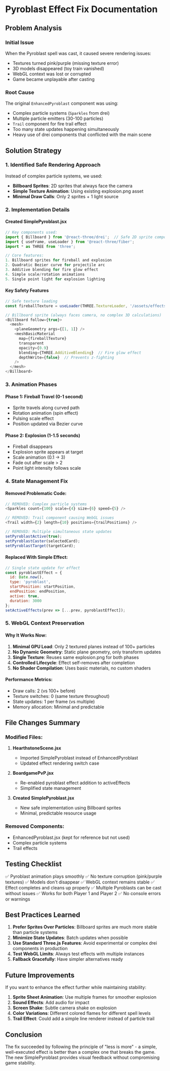 # Pyroblast Effect Fix Documentation

## Problem Analysis

### Initial Issue
When the Pyroblast spell was cast, it caused severe rendering issues:
- Textures turned pink/purple (missing texture error)
- 3D models disappeared (toy train vanished)
- WebGL context was lost or corrupted
- Game became unplayable after casting

### Root Cause
The original `EnhancedPyroblast` component was using:
- Complex particle systems (`Sparkles` from drei)
- Multiple particle emitters (30-100 particles)
- `Trail` component for fire trail effect
- Too many state updates happening simultaneously
- Heavy use of drei components that conflicted with the main scene

## Solution Strategy

### 1. Identified Safe Rendering Approach
Instead of complex particle systems, we used:
- **Billboard Sprites**: 2D sprites that always face the camera
- **Simple Texture Animation**: Using existing explosion.png asset
- **Minimal Draw Calls**: Only 2 sprites + 1 light source

### 2. Implementation Details

#### Created SimplePyroblast.jsx
```javascript
// Key components used:
import { Billboard } from '@react-three/drei';  // Safe 2D sprite component
import { useFrame, useLoader } from '@react-three/fiber';
import * as THREE from 'three';

// Core features:
1. Billboard sprites for fireball and explosion
2. Quadratic Bezier curve for projectile arc
3. Additive blending for fire glow effect
4. Simple scale/rotation animations
5. Single point light for explosion lighting
```

#### Key Safety Features
```javascript
// Safe texture loading
const fireballTexture = useLoader(THREE.TextureLoader, '/assets/effects/explosion.png');

// Billboard sprite (always faces camera, no complex 3D calculations)
<Billboard follow={true}>
  <mesh>
    <planeGeometry args={[1, 1]} />
    <meshBasicMaterial
      map={fireballTexture}
      transparent
      opacity={0.9}
      blending={THREE.AdditiveBlending}  // Fire glow effect
      depthWrite={false}  // Prevents z-fighting
    />
  </mesh>
</Billboard>
```

### 3. Animation Phases

#### Phase 1: Fireball Travel (0-1 second)
- Sprite travels along curved path
- Rotation animation (spin effect)
- Pulsing scale effect
- Position updated via Bezier curve

#### Phase 2: Explosion (1-1.5 seconds)
- Fireball disappears
- Explosion sprite appears at target
- Scale animation (0.1 → 3)
- Fade out after scale > 2
- Point light intensity follows scale

### 4. State Management Fix

#### Removed Problematic Code:
```javascript
// REMOVED: Complex particle systems
<Sparkles count={100} scale={4} size={6} speed={5} />

// REMOVED: Trail component causing WebGL issues
<Trail width={2} length={10} positions={trailPositions} />

// REMOVED: Multiple simultaneous state updates
setPyroblastActive(true);
setPyroblastCaster(selectedCard);
setPyroblastTarget(targetCard);
```

#### Replaced With Simple Effect:
```javascript
// Single state update for effect
const pyroblastEffect = {
  id: Date.now(),
  type: 'pyroblast',
  startPosition: startPosition,
  endPosition: endPosition,
  active: true,
  duration: 3000
};
setActiveEffects(prev => [...prev, pyroblastEffect]);
```

### 5. WebGL Context Preservation

#### Why It Works Now:
1. **Minimal GPU Load**: Only 2 textured planes instead of 100+ particles
2. **No Dynamic Geometry**: Static plane geometry, only transform updates
3. **Single Texture**: Reuses same explosion.png for both phases
4. **Controlled Lifecycle**: Effect self-removes after completion
5. **No Shader Compilation**: Uses basic materials, no custom shaders

#### Performance Metrics:
- Draw calls: 2 (vs 100+ before)
- Texture switches: 0 (same texture throughout)
- State updates: 1 per frame (vs multiple)
- Memory allocation: Minimal and predictable

## File Changes Summary

### Modified Files:
1. **HearthstoneScene.jsx**
   - Imported SimplePyroblast instead of EnhancedPyroblast
   - Updated effect rendering switch case

2. **BoardgamePvP.jsx**
   - Re-enabled pyroblast effect addition to activeEffects
   - Simplified state management

3. **Created SimplePyroblast.jsx**
   - New safe implementation using Billboard sprites
   - Minimal, predictable resource usage

### Removed Components:
- EnhancedPyroblast.jsx (kept for reference but not used)
- Complex particle systems
- Trail effects

## Testing Checklist

✅ Pyroblast animation plays smoothly
✅ No texture corruption (pink/purple textures)
✅ Models don't disappear
✅ WebGL context remains stable
✅ Effect completes and cleans up properly
✅ Multiple Pyroblasts can be cast without issues
✅ Works for both Player 1 and Player 2
✅ No console errors or warnings

## Best Practices Learned

1. **Prefer Sprites Over Particles**: Billboard sprites are much more stable than particle systems
2. **Minimize State Updates**: Batch updates when possible
3. **Use Standard Three.js Features**: Avoid experimental or complex drei components in production
4. **Test WebGL Limits**: Always test effects with multiple instances
5. **Fallback Gracefully**: Have simpler alternatives ready

## Future Improvements

If you want to enhance the effect further while maintaining stability:

1. **Sprite Sheet Animation**: Use multiple frames for smoother explosion
2. **Sound Effects**: Add audio for impact
3. **Screen Shake**: Subtle camera shake on explosion
4. **Color Variations**: Different colored flames for different spell levels
5. **Trail Effect**: Could add a simple line renderer instead of particle trail

## Conclusion

The fix succeeded by following the principle of "less is more" - a simple, well-executed effect is better than a complex one that breaks the game. The new SimplePyroblast provides visual feedback without compromising game stability.